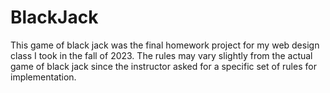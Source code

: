 # BlackJack
This game of black jack was the final homework project for my web design class I took in the fall of 2023.
The rules may vary slightly from the actual game of black jack since the instructor asked for a specific set of rules for implementation.
